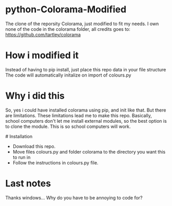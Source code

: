 # python-Colorama-Modified
The clone of the reporsity Colorama, just modified to fit my needs.
I own none of the code in the colorama folder, all credits goes to: https://github.com/tartley/colorama

# How i modified it
Instead of having to pip install, just place this repo data in your file structure
The code will automatically initalize on import of colours.py

# Why i did this
So, yes i could have installed colorama using pip, and init like that. But there are limitations. These limitations lead me to make this repo.
Basically, school computers don't let me install external modules, so the best option is to clone the module. This is so school computers will work.

# Installation
- Download this repo.
- Move files colours.py and folder colorama to the directory you want this to run in
- Follow the instructions in colours.py file.

# Last notes
Thanks windows... Why do you have to be annoying to code for?
